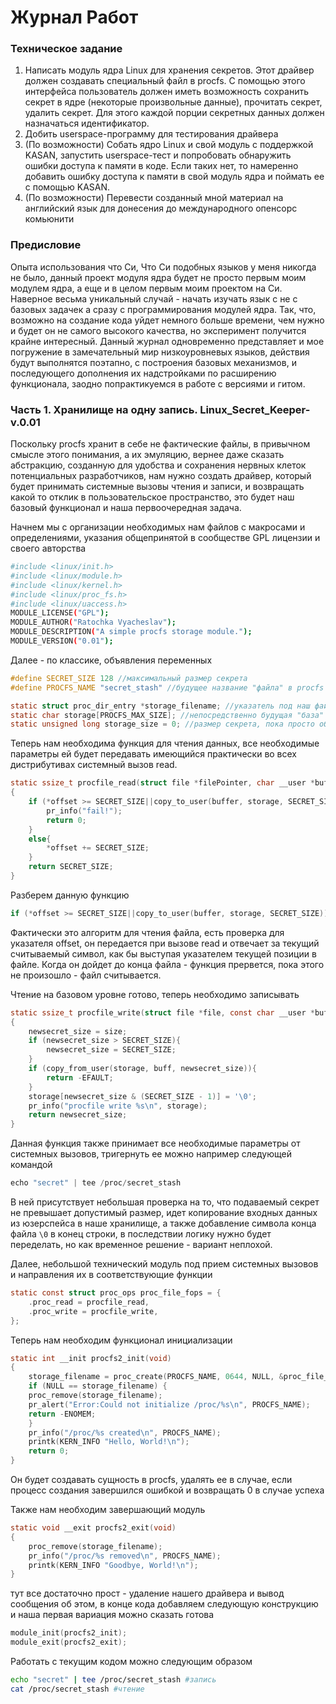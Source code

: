 # Журнал Работ

### Техническое задание

1. Написать модуль ядра Linux для хранения секретов. Этот драйвер должен создавать специальный файл в procfs. С помощью этого интерфейса пользователь должен иметь возможность сохранить секрет в ядре (некоторые произвольные данные), прочитать секрет, удалить секрет. Для этого каждой порции секретных данных должен назначаться идентификатор.
2. Добить userspace-программу для тестирования драйвера
3. (По возможности) Собать ядро Linux и свой модуль с поддержкой KASAN, запустить userspace-тест и попробовать обнаружить ошибки доступа к памяти в коде. Если таких нет, то намеренно добавить ошибку доступа к памяти в свой модуль ядра и поймать ее с помощью KASAN.
4. (По возможности) Перевести созданный мной материал на английский язык для донесения до международного опенсорс комьюнити

### Предисловие

Опыта использования что Си, Что Си подобных языков у меня никогда не было, данный проект модуля ядра будет не просто первым моим модулем ядра, а еще и в целом первым моим проектом на Си. Наверное весьма уникальный случай - начать изучать язык с не с базовых задачек а сразу с программирования модулей ядра. Так, что, возможно на создание кода уйдет немного больше времени, чем нужно и будет он не самого высокого качества, но эксперимент получится крайне интересный. Данный журнал одновременно представляет и мое погружение в замечательный мир низкоуровневых языков, действия будут выполнятся поэтапно, с построения базовых механизмов, и последующего дополнения их надстройками по расширению функционала, заодно попрактикуемся в работе с версиями и гитом.

### Часть 1. Хранилище на одну запись. **Linux_Secret_Keeper-v.0.01**

Поскольку procfs хранит в себе не фактические файлы, в привычном смысле этого понимания, а их эмуляцию, вернее даже сказать абстракцию, созданную для удобства и сохранения нервных клеток потенциальных разработчиков, нам нужно создать драйвер, который будет принимать системные вызовы чтения и записи, и возвращать какой то отклик в пользовательское пространство, это будет наш базовый функционал и наша первоочередная задача.

Начнем мы с организации необходимых нам файлов с макросами и определениями, указания общепринятой в сообществе GPL лицензии и своего авторства

```bash
#include <linux/init.h>
#include <linux/module.h>
#include <linux/kernel.h>
#include <linux/proc_fs.h>
#include <linux/uaccess.h>
MODULE_LICENSE("GPL");
MODULE_AUTHOR("Ratochka Vyacheslav");
MODULE_DESCRIPTION("A simple procfs storage module.");
MODULE_VERSION("0.01");
```

Далее - по классике, объявления переменных

```c
#define SECRET_SIZE 128 //максимальный размер секрета
#define PROCFS_NAME "secret_stash" //будущее название "файла" в procfs

static struct proc_dir_entry *storage_filename; //указатель под наш файл
static char storage[PROCFS_MAX_SIZE]; //непосредственно будущая "база"
static unsigned long storage_size = 0; //размер секрета, пока просто объявлен 0

```

Теперь нам необходима функция для чтения данных, все необходимые параметры ей будет передавать имеющийся практически во всех дистрибутивах системный вызов read.

```c
static ssize_t procfile_read(struct file *filePointer, char __user *buffer, size_t buffer_length, loff_t *offset)
{
    if (*offset >= SECRET_SIZE||copy_to_user(buffer, storage, SECRET_SIZE)) { 
        pr_info("fail!");
        return 0;
    }
    else{
        *offset += SECRET_SIZE;
    }
    return SECRET_SIZE;
}

```

Разберем данную функцию

```c
if (*offset >= SECRET_SIZE||copy_to_user(buffer, storage, SECRET_SIZE))
```

Фактически это алгоритм для чтения файла, есть проверка для указателя offset, он передается при вызове read и отвечает за текущий считываемый символ, как бы выступая указателем текущей позиции в файле. Когда он дойдет до конца файла - функция прервется, пока этого не произошло - файл считывается. 

Чтение на базовом уровне готово, теперь необходимо записывать

```c
static ssize_t procfile_write(struct file *file, const char __user *buff, size_t size, loff_t *off)
{
    newsecret_size = size;
    if (newsecret_size > SECRET_SIZE){
        newsecret_size = SECRET_SIZE;
    }
    if (copy_from_user(storage, buff, newsecret_size)){
        return -EFAULT; 
    }
    storage[newsecret_size & (SECRET_SIZE - 1)] = '\0';
    pr_info("procfile write %s\n", storage);
    return newsecret_size;
}

```

Данная функция также принимает все необходимые параметры от системных вызовов, тригернуть ее можно например следующей командой

```c
echo "secret" | tee /proc/secret_stash
```

В ней присутствует небольшая проверка на то, что подаваемый секрет не превышает допустимый размер, идет копирование входных данных из юзерспейса в наше хранилище, а также добавление символа конца файла `\0` в конец строки, в последствии логику нужно будет переделать, но как временное решение - вариант неплохой. 

 Далее, небольшой технический модуль под прием системных вызовов и направления их в соответствующие функции

```c
static const struct proc_ops proc_file_fops = {
    .proc_read = procfile_read,
    .proc_write = procfile_write,
};
```

Теперь нам необходим функционал инициализации

```c
static int __init procfs2_init(void)
{
    storage_filename = proc_create(PROCFS_NAME, 0644, NULL, &proc_file_fops);
    if (NULL == storage_filename) {
    proc_remove(storage_filename);
    pr_alert("Error:Could not initialize /proc/%s\n", PROCFS_NAME);
    return -ENOMEM;
    }
    pr_info("/proc/%s created\n", PROCFS_NAME);
    printk(KERN_INFO "Hello, World!\n");
    return 0;
}
```

Он будет создавать сущность в procfs, удалять ее в случае, если процесс создания завершился ошибкой и возвращать 0 в случае успеха

Также нам необходим завершающий модуль

```c
static void __exit procfs2_exit(void)
{
    proc_remove(storage_filename);
    pr_info("/proc/%s removed\n", PROCFS_NAME);
    printk(KERN_INFO "Goodbye, World!\n");
}
```

тут все достаточно прост - удаление нашего драйвера и вывод сообщения об этом, в конце кода добавляем следующую конструкцию и наша первая вариация можно сказать готова

```c
module_init(procfs2_init);
module_exit(procfs2_exit);
```

Работать с текущим кодом можно следующим образом

```bash
echo "secret" | tee /proc/secret_stash #запись
cat /proc/secret_stash #чтение
```